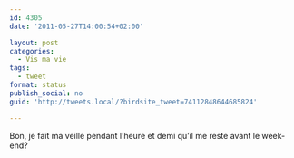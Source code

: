 ```yaml
---
id: 4305
date: '2011-05-27T14:00:54+02:00'

layout: post
categories:
  - Vis ma vie
tags:
  - tweet
format: status
publish_social: no
guid: 'http://tweets.local/?birdsite_tweet=74112848644685824'

---
```


Bon, je fait ma veille pendant l’heure et demi qu’il me reste avant le week-end?